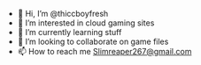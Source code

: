 - 👋 Hi, I’m @thiccboyfresh
- 👀 I’m interested in cloud gaming sites
- 🌱 I’m currently learning stuff
- 💞️ I’m looking to collaborate on game files
- 📫 How to reach me Slimreaper267@gmail.com

<!---
thiccboyfresh/thiccboyfresh is a ✨ special ✨ repository because its `README.md` (this file) appears on your GitHub profile.
You can click the Preview link to take a look at your changes.
--->
